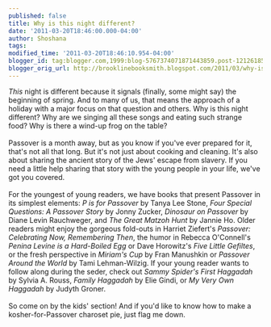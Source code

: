 ```yaml
---
published: false
title: Why is this night different?
date: '2011-03-20T18:46:00.000-04:00'
author: Shoshana
tags: 
modified_time: '2011-03-20T18:46:10.954-04:00'
blogger_id: tag:blogger.com,1999:blog-5767374071871443859.post-1212618524147308387
blogger_orig_url: http://brooklinebooksmith.blogspot.com/2011/03/why-is-this-night-different.html
---
```


<i>This</i> night is different because it signals (finally, some might say) the beginning of spring. And to many of us, that means the approach of a holiday with a major focus on that question and others. Why is this night different? Why are we singing all these songs and eating such strange food? Why is there a wind-up frog on the table?<br /><br />Passover is a month away, but as you know if you've ever prepared for it, that's not all that long. But it's not just about cooking and cleaning. It's also about sharing the ancient story of the Jews' escape from slavery. If you need a little help sharing that story with the young people in your life, we've got you covered.<br /><br />For the youngest of young readers, we have books that present Passover in its simplest elements: <i>P is for Passover</i> by Tanya Lee Stone, <i>Four Special Questions: A Passover Story</i> by Jonny Zucker, <i>Dinosaur on Passover</i> by Diane Levin Rauchweger, and <i>The Great Matzoh Hunt</i> by Jannie Ho. Older readers might enjoy the gorgeous fold-outs in Harriet Ziefert's <i>Passover: Celebrating Now, Remembering Then</i>, the humor in Rebecca O'Connell's <i>Penina Levine is a Hard-Boiled Egg</i> or Dave Horowitz's <i>Five Little Gefiltes</i>, or the fresh perspective in <i>Miriam's Cup</i> by Fran Manushkin or <i>Passover Around the World</i> by Tami Lehman-Wilzig. If your young reader wants to follow along during the seder, check out <i>Sammy Spider's First Haggadah</i> by Sylvia A. Rouss, <i>Family Haggadah</i> by Elie Gindi, or <i>My Very Own Haggadah</i> by Judyth Groner.<br /><br />So come on by the kids' section! And if you'd like to know how to make a kosher-for-Passover charoset pie, just flag me down.